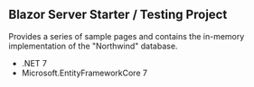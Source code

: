 Blazor Server Starter / Testing Project
---
Provides a series of sample pages and contains the in-memory implementation of the "Northwind" database.

- .NET 7
- Microsoft.EntityFrameworkCore 7